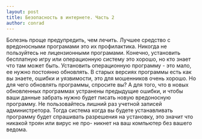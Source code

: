 ```yaml
---
layout: post
title: Безопасность в интернете. Часть 2
author: conrad
---
```


Болезнь проще предупредить, чем лечить. Лучшее средство с вредоносными
програмами это их профилактика. Никогда не пользуйтесь не лицензионными
програмами. Конечно, установить бесплатную игру или операционную
систему это хорошо, но кто знает что там может быть. Установить
операционную программу - это мало, ее нужно постоянно обновлять. В
старых версиях программы есть как вы знаете, ошибки и уязвимости, это
для мошенников очень хорошо.  Но для чего обновлять программы, спросите
вы? А для того, что в новых обновленных программах устранены предыдущие
ошибки, и чтобы ваши данные забрать нужно будет писать новую вредоносную
программу. Не пользовайтесь лишний раз учетной записей администретора.
Тогда система когда вы будете устанавливать программу будет спрашивать
разрешения на установку, это значит что никакой троян или вирус не про-
никнет на ваш компьютер без вашего ведома.
